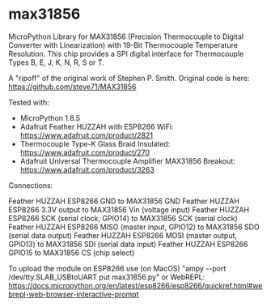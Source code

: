 # max31856
MicroPython Library for MAX31856 (Precision Thermocouple to Digital Converter with Linearization) with 19-Bit Thermocouple Temperature Resolution. This chip provides a SPI digital interface for Thermocouple Types B, E, J, K, N, R, S or T. 

A "ripoff" of the original work of Stephen P. Smith. Original code is here: https://github.com/steve71/MAX31856

Tested with:
 - MicroPython 1.8.5
 - Adafruit Feather HUZZAH with ESP8266 WiFi: https://www.adafruit.com/product/2821
 - Thermocouple Type-K Glass Braid Insulated: https://www.adafruit.com/product/270
 - Adafruit Universal Thermocouple Amplifier MAX31856 Breakout: https://www.adafruit.com/product/3263
 
 Connections:
 
 Feather HUZZAH ESP8266  GND to MAX31856 GND
 Feather HUZZAH ESP8266  3.3V output to MAX31856 Vin (voltage input)
 Feather HUZZAH ESP8266  SCK (serial clock, GPIO14) to MAX31856 SCK (serial clock)
 Feather HUZZAH ESP8266  MISO (master input, GPIO12) to MAX31856 SDO (serial data output)
 Feather HUZZAH ESP8266  MOSI (master output, GPIO13) to MAX31856 SDI (serial data input) 
 Feather HUZZAH ESP8266  GPIO15 to MAX31856 CS (chip select)
 
 
To upload the module on ESP8266 use (on MacOS) "ampy --port /dev/tty.SLAB_USBtoUART put max31856.py" or WebREPL: https://docs.micropython.org/en/latest/esp8266/esp8266/quickref.html#webrepl-web-browser-interactive-prompt




